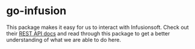 # go-infusion

This package makes it easy for us to interact with Infusionsoft. Check out their [REST API docs](https://developer.infusionsoft.com/docs/rest/#!/) and read through this package to get a better understanding of what we are able to do here.
